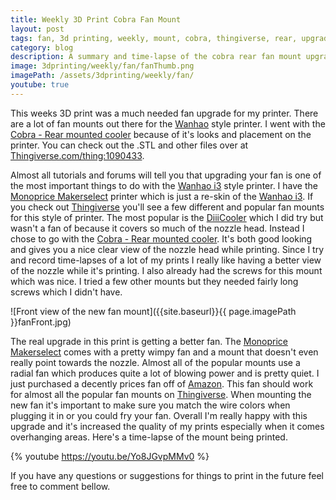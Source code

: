 ```yaml
---
title: Weekly 3D Print Cobra Fan Mount
layout: post
tags: fan, 3d printing, weekly, mount, cobra, thingiverse, rear, upgrade, wanhao, i3, makerselect, monoprice, timelapse
category: blog
description: A summary and time-lapse of the cobra rear fan mount upgrade for the wanhao i3 3D printer.
image: 3dprinting/weekly/fan/fanThumb.png
imagePath: /assets/3dprinting/weekly/fan/
youtube: true
---
```


This weeks 3D print was a much needed fan upgrade for my printer. There are a lot of fan mounts out there for the [Wanhao][wanhao] style printer. I went with the [Cobra - Rear mounted cooler][thingiverse] because of it's looks and placement on the printer. You can check out the .STL and other files over at [Thingiverse.com/thing:1090433][thingiverse].

Almost all tutorials and forums will tell you that upgrading your fan is one of the most important things to do with the [Wanhao i3][wanhao] style printer. I have the [Monoprice Makerselect][makerselect] printer which is just a re-skin of the [Wanhao i3][wanhao]. If you check out [Thingiverse][thingLink] you'll see a few different and popular fan mounts for this style of printer. The most popular is the [DiiiCooler](http://www.thingiverse.com/thing:1025471) which I did try but wasn't a fan of because it covers so much of the nozzle head. Instead I chose to go with the [Cobra - Rear mounted cooler][thingiverse]. It's both good looking and gives you a nice clear view of the nozzle head while printing. Since I try and record time-lapses of a lot of my prints I really like having a better view of the nozzle while it's printing. I also already had the screws for this mount which was nice. I tried a few other mounts but they needed fairly long screws which I didn't have.

![Front view of the new fan mount]({{site.baseurl}}{{ page.imagePath }}fanFront.jpg)

The real upgrade in this print is getting a better fan. The [Monoprice Makerselect][makerselect] comes with a pretty wimpy fan and a mount that doesn't even really point towards the nozzle. Almost all of the popular mounts use a radial fan which produces quite a lot of blowing power and is pretty quiet. I just purchased a decently prices fan off of [Amazon](https://www.amazon.com/gp/product/B00H6VM83I/ref=oh_aui_search_detailpage?ie=UTF8&psc=1). This fan should work for almost all the popular fan mounts on [Thingiverse][thingLink]. When mounting the new fan it's important to make sure you match the wire colors when plugging it in or you could fry your fan. Overall I'm really happy with this upgrade and it's increased the quality of my prints especially when it comes overhanging areas. Here's a time-lapse of the mount being printed.

{% youtube https://youtu.be/Yo8JGvpMMv0 %}

If you have any questions or suggestions for things to print in the future feel free to comment bellow.

[wanhao]: http://wanhaousa.com/
[thingiverse]: http://www.thingiverse.com/thing:1090433
[makerselect]: https://www.monoprice.com/product?p_id=13860
[thingLink]: http://www.thingiverse.com/

